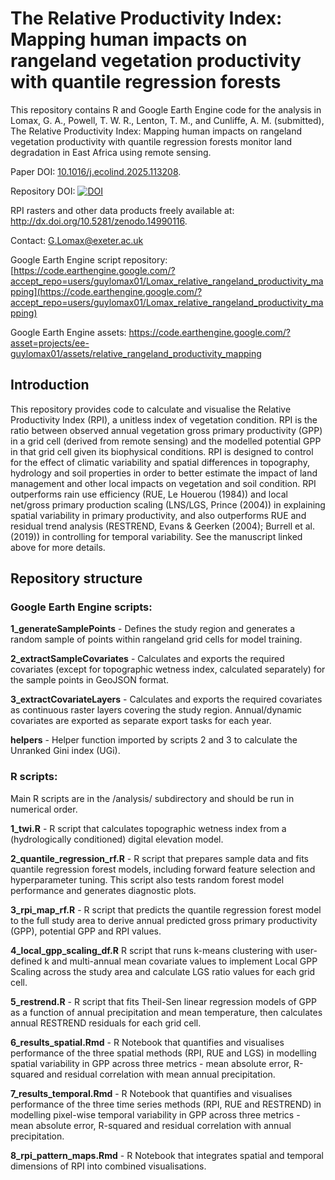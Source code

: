 # The Relative Productivity Index: Mapping human impacts on rangeland vegetation productivity with quantile regression forests

This repository contains R and Google Earth Engine code for the analysis in Lomax, G. A., Powell, T. W. R., Lenton, T. M., and Cunliffe, A. M. (submitted), The Relative Productivity Index: Mapping human impacts on rangeland vegetation productivity with quantile regression forests monitor land degradation in East Africa using remote sensing.

Paper DOI: [10.1016/j.ecolind.2025.113208](https://doi.org/10.1016/j.ecolind.2025.113208).

Repository DOI: [![DOI](https://zenodo.org/badge/724703367.svg)](https://doi.org/10.5281/zenodo.13987665)

RPI rasters and other data products freely available at: http://dx.doi.org/10.5281/zenodo.14990116.

Contact: G.Lomax@exeter.ac.uk

Google Earth Engine script repository: [https://code.earthengine.google.com/?accept_repo=users/guylomax01/Lomax_relative_rangeland_productivity_mapping](https://code.earthengine.google.com/?accept_repo=users/guylomax01/Lomax_relative_rangeland_productivity_mapping)

Google Earth Engine assets: https://code.earthengine.google.com/?asset=projects/ee-guylomax01/assets/relative_rangeland_productivity_mapping

## Introduction
This repository provides code to calculate and visualise the Relative Productivity Index (RPI), a unitless index of vegetation condition. RPI is the ratio between observed annual vegetation gross primary productivity (GPP) in a grid cell (derived from remote sensing) and the modelled potential GPP in that grid cell given its biophysical conditions. RPI is designed to control for the effect of climatic variability and spatial differences in topography, hydrology and soil properties in order to better estimate the impact of land management and other local impacts on vegetation and soil condition. RPI outperforms rain use efficiency (RUE, Le Houerou (1984)) and local net/gross primary production scaling (LNS/LGS, Prince (2004)) in explaining spatial variability in primary productivity, and also outperforms RUE and residual trend analysis (RESTREND, Evans & Geerken (2004); Burrell et al. (2019)) in controlling for temporal variability. See the manuscript linked above for more details.

## Repository structure

### Google Earth Engine scripts:
**1_generateSamplePoints** - Defines the study region and generates a random sample of points within rangeland grid cells for model training.

**2_extractSampleCovariates** - Calculates and exports the required covariates (except for topographic wetness index, calculated separately) for the sample points in GeoJSON format.

**3_extractCovariateLayers** - Calculates and exports the required covariates as continuous raster layers covering the study region. Annual/dynamic covariates are exported as separate export tasks for each year.

**helpers** - Helper function imported by scripts 2 and 3 to calculate the Unranked Gini index (UGi).

### R scripts:
Main R scripts are in the /analysis/ subdirectory and should be run in numerical order.

**1_twi.R** - R script that calculates topographic wetness index from a (hydrologically conditioned) digital elevation model.

**2_quantile_regression_rf.R** - R script that prepares sample data and fits quantile regression forest models, including forward feature selection and hyperparameter tuning. This script also tests random forest model performance and generates diagnostic plots.

**3_rpi_map_rf.R** - R script that predicts the quantile regression forest model to the full study area to derive annual predicted gross primary productivity (GPP), potential GPP and RPI values.

**4_local_gpp_scaling_df.R** R script that runs k-means clustering with user-defined k and multi-annual mean covariate values to implement Local GPP Scaling across the study area and calculate LGS ratio values for each grid cell.

**5_restrend.R** - R script that fits Theil-Sen linear regression models of GPP as a function of annual precipitation and mean temperature, then calculates annual RESTREND residuals for each grid cell.

**6_results_spatial.Rmd** - R Notebook that quantifies and visualises performance of the three spatial methods (RPI, RUE and LGS) in modelling spatial variability in GPP across three metrics - mean absolute error, R-squared and residual correlation with mean annual precipitation.

**7_results_temporal.Rmd** - R Notebook that quantifies and visualises performance of the three time series methods (RPI, RUE and RESTREND) in modelling pixel-wise temporal variability in GPP across three metrics - mean absolute error, R-squared and residual correlation with annual precipitation.

**8_rpi_pattern_maps.Rmd** - R Notebook that integrates spatial and temporal dimensions of RPI into combined visualisations.

